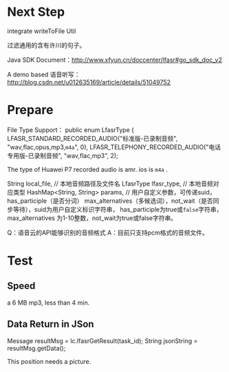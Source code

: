 
# Next Step
integrate writeToFile Util

过滤通用的含有许川的句子。

Java SDK Document：http://www.xfyun.cn/doccenter/lfasr#go_sdk_doc_v2

A demo based 语音听写： http://blog.csdn.net/u012635169/article/details/51049752

# Prepare

File Type Support：
    public enum LfasrType {
    LFASR_STANDARD_RECORDED_AUDIO("标准版-已录制音频", "wav,flac,opus,mp3,`m4a`", 0),
    LFASR_TELEPHONY_RECORDED_AUDIO("电话专用版-已录制音频", "wav,flac,mp3", 2);

The type of Huawei P7 recorded audio is amr.
ios is `m4a` .

String local_file, // 本地音频路径及文件名 
LfasrType lfasr_type, // 本地音频对应类型
HashMap<String, String> params, // 用户自定义参数，可传递suid，has_participle（是否分词）
    max_alternatives（多候选词），not_wait（是否同步等待），suid为用户自定义标识字符串，
    has_participle为true或`false`字符串，max_alternatives 为1-10整数，not_wait为true或false字符串。

Q：语音云的API能够识别的音频格式
A：目前只支持pcm格式的音频文件。

# Test
## Speed
  a 6 MB mp3, less than 4 min.

## Data Return in JSon
Message resultMsg = lc.lfasrGetResult(task_id);
String jsonString = resultMsg.getData();

This position needs a picture.


  